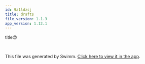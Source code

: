 ```yaml
---
id: 9a1ldzsj
title: drafts
file_version: 1.1.3
app_version: 1.12.1
---
```


title😍

<br/>

This file was generated by Swimm. [Click here to view it in the app](https://swimm-web-app.web.app/repos/Z2l0aHViJTNBJTNBTm9hUmVwbyUzQSUzQU5vYW96ZXI=/docs/9a1ldzsj).
